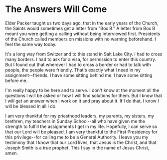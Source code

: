 # The Answers Will Come

Elder Packer taught us two days ago, that in the early years of the Church,
the Saints would sometimes get a letter from "Box B." A letter from Box B
meant you were getting a calling without being interviewed first. Presidents
of the Church called members on missions with no warning beforehand. I feel
the same way today.

It's a long way from Switzerland to this stand in Salt Lake City. I had to
cross many borders. I had to ask for a visa, for permission to enter this
country. But I found out that wherever I had to cross a border or had to talk
with people, the people were friendly. That's exactly what I need in my
assignment--friends. I have some sitting behind me. I have some sitting before
me.

I'm really happy to be here and to serve. I don't know at the moment all the
questions I will be asked or how I will find solutions for them. But I know
that I will get an answer when I work on it and pray about it. If I do that, I
know I will be blessed in all I do.

I am very thankful for my priesthood leaders, my parents, my sisters, my
brethren, my teachers in Sunday School--all who have given me the strength to
fulfill the assignments I get in my life. Hopefully, I can serve so that our
Lord will be pleased. I am very thankful to the First Presidency for this
privilege--for calling me to be a General Authority. I leave you my testimony
that I know that our Lord lives, that Jesus is the Christ, and that Joseph
Smith is a true prophet. This I say in the name of Jesus Christ, amen.

